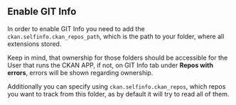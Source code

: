## Enable GIT Info

In order to enable GIT Info you need to add the `ckan.selfinfo.ckan_repos_path`, which is the path to your folder, where all extensions stored.

Keep in mind, that ownership for those folders should be accessible for the User that runs the CKAN APP, if not, on GIT Info tab under **Repos with errors**, errors will be shown regarding ownership.

Additionally you can specify using `ckan.selfinfo.ckan_repos`, which repos you want to track from this folder, as by default it will try to read all of them.